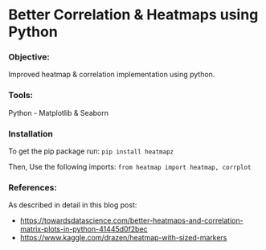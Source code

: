 # Better Correlation & Heatmaps using Python

### Objective: 
Improved heatmap & correlation implementation using python.

### Tools:
Python - Matplotlib & Seaborn

### Installation
To get the pip package run:
```pip install heatmapz```

Then, Use the following imports:
```from heatmap import heatmap, corrplot```

### References:
As described in detail in this blog post: 
* https://towardsdatascience.com/better-heatmaps-and-correlation-matrix-plots-in-python-41445d0f2bec
* https://www.kaggle.com/drazen/heatmap-with-sized-markers
